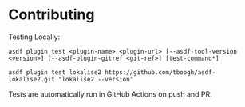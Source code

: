 # Contributing

Testing Locally:

```shell
asdf plugin test <plugin-name> <plugin-url> [--asdf-tool-version <version>] [--asdf-plugin-gitref <git-ref>] [test-command*]

asdf plugin test lokalise2 https://github.com/tboogh/asdf-lokalise2.git "lokalise2 --version"
```

Tests are automatically run in GitHub Actions on push and PR.
